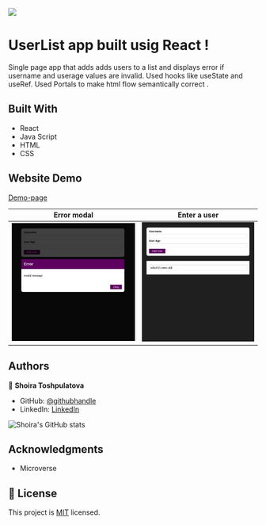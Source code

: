 ![](https://img.shields.io/badge/Microverse-blueviolet)


# UserList app built usig React !



Single page app that adds adds users to a list and displays error if username and userage values are invalid. Used hooks like useState and useRef. Used Portals to make html flow semantically correct .  

## Built With

- React
- Java Script
- HTML
- CSS

## Website Demo

[Demo-page](http://ShoiraTa.github.io/add-user-app)

| Error modal           | Enter a user          |
| --------------------- | --------------------- |
| ![image](./demo1.jpg) | ![image](./demo2.jpg) |

## Authors

👤 **Shoira Toshpulatova**

- GitHub: [@githubhandle](https://github.com/shoirata)
- LinkedIn: [LinkedIn](https://www.linkedin.com/in/shoira-tashpulatova-bab4a7122/)

![Shoira's GitHub stats](https://github-readme-stats.vercel.app/api?username=shoirata&count_private=true&theme=dark&show_icons=true)

## Acknowledgments

- Microverse

## 📝 License

This project is [MIT](./MIT) licensed.
